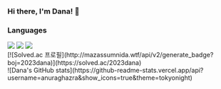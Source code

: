 ### Hi there, I'm Dana! 👋
### Languages
<div>
<img src="https://img.shields.io/badge/JavaScript-F7DF1E?style=flat-square&logo=JavaScript&logoColor=white"/>
<img src="https://img.shields.io/badge/Java-007396?style=flat-square&logo=java&logoColor=white"/>
<img src="https://img.shields.io/badge/Spring-6DB33F?style=flat-square&logo=Spring&logoColor=white"/>
</div>
<div>
[![Solved.ac 프로필](http://mazassumnida.wtf/api/v2/generate_badge?boj=2023dana)](https://solved.ac/2023dana)
</div>
<div>
![Dana's GitHub stats](https://github-readme-stats.vercel.app/api?username=anuraghazra&show_icons=true&theme=tokyonight)
</div>

